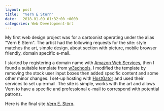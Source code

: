 ```yaml
---
layout: post
title:  "Vern E Stern"
date:   2018-01-09 01:32:00 +0000
categories: Web Development-Art
---
```

My first web design project was for a cartoonist operating under the alias "Vern E Stern".  The artist had the following requests for the site:
style matches the art,
simple design,
about section with picture,
mobile browser friendly,
domain specific e-mail.

I started by registering a domain name with [Amazon Web Services][aws], then I found a suitable template from [w3schools][w3schools].  I modified the template by removing the stock user input boxes then added specific content and some other minor changes.  I set-up hosting with [HostGator][hostgator] and used their services to set up e-mail.  The site is simple, works with the art and allows Vern to have a specific and professional e-mail to correspond with potential patrons.

Here is the final site [Vern E. Stern][ves].

[aws]: https://aws.amazon.com/
[w3schools]:https://www.w3schools.com/w3css/w3css_templates.asp
[hostgator]:http://www.hostgator.com/
[ves]:http://www.vernestern.com/
